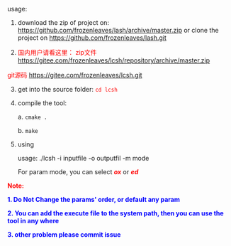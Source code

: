  usage:
1. download the zip of project on: <https://github.com/frozenleaves/lash/archive/master.zip>
 or clone the project on <https://github.com/frozenleaves/lash.git>

2. <font color=red>国内用户请看这里： 
zip文件 <https://gitee.com/frozenleaves/lcsh/repository/archive/master.zip>

git源码 <https://gitee.com/frozenleaves/lcsh.git></font>

3. get into the source folder: <font color=red>```cd lcsh```</font>

4. compile the tool:
    
    a. ```cmake .```
    
    b. ```make```
    


4. using

    usage:
    ./lcsh -i inputfile -o outputfil -m mode
    
    
   For param mode, you can select <font color=red>***ox***</font> or <font color=red>***ed***</font>

<font color="red">**Note:**</font>

<font color="blue">**1. Do Not Change the params' order, or default any param**</font>

<font color="blue">**2. You can add the execute file to the system path, then you can use the tool in any where**</font>

<font color="blue">**3. other problem please commit issue**</font>